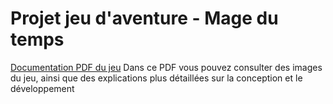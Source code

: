 # Projet jeu d'aventure - Mage du temps
[Documentation PDF du jeu](https://github.com/Gregory-Nam/Jeu-d-aventure-projet-L3I/blob/master/Documentation/Rendu/BEVILACQUA_CHALIK_MBAYE_NAM_RENDU_2020.pdf)
Dans ce PDF vous pouvez consulter des images du jeu, ainsi que des explications plus détaillées sur la conception et le développement
